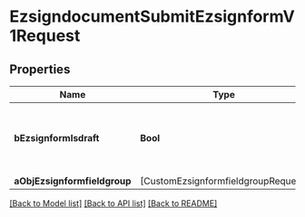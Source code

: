 # EzsigndocumentSubmitEzsignformV1Request

## Properties
Name | Type | Description | Notes
------------ | ------------- | ------------- | -------------
**bEzsignformIsdraft** | **Bool** | Whether the Ezsignform submitted is a draft or not. | 
**aObjEzsignformfieldgroup** | [CustomEzsignformfieldgroupRequest] |  | 

[[Back to Model list]](../README.md#documentation-for-models) [[Back to API list]](../README.md#documentation-for-api-endpoints) [[Back to README]](../README.md)


